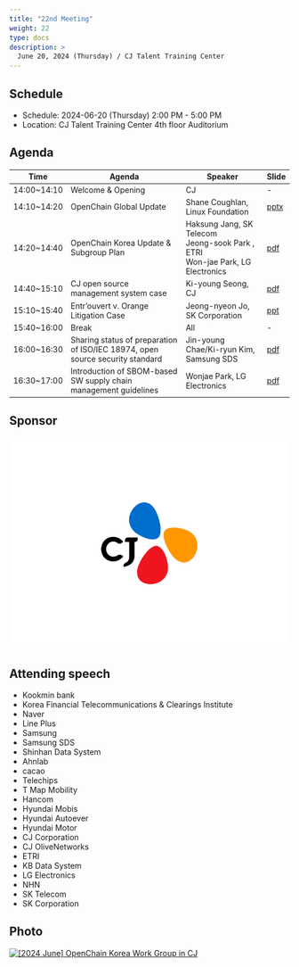 ```yaml
---
title: "22nd Meeting"
weight: 22
type: docs
description: >
  June 20, 2024 (Thursday) / CJ Talent Training Center
---
```


## Schedule

* Schedule: 2024-06-20 (Thursday) 2:00 PM - 5:00 PM
* Location: CJ Talent Training Center 4th floor Auditorium

## Agenda

| Time | Agenda | Speaker | Slide |
|-------|-----------------|------|------|
| 14:00~14:10 | Welcome & Opening | CJ | - |
| 14:10~14:20 | OpenChain Global Update | Shane Coughlan, Linux Foundation | [pptx](./KoreaWorkGroupMeeting22_2024-06-20.pptx) |
| 14:20~14:40 | OpenChain Korea Update & Subgroup Plan | Haksung Jang, SK Telecom<br>Jeong-sook Park , ETRI<br>Won-jae Park, LG Electronics | [pdf](./Subgroup_-20240620-R1.pdf) |
| 14:40~15:10 | CJ open source management system  case | Ki-young Seong, CJ | [pdf](./CJ_오픈소스관리시스템구축사례.pdf) |
| 15:10~15:40 | Entr’ouvert v. Orange Litigation Case | Jeong-nyeon Jo, SK Corporation | [ppt](./EntrOuvert_vs_ORANGE_20240620_v3.pptx) |
| 15:40~16:00 | Break | All | - |
| 16:00~16:30 | Sharing status of preparation of ISO/IEC 18974, open source security standard | Jin-young Chae/Ki-ryun Kim, Samsung SDS | [pdf](./OpenChainKWG_SamsungSDS_ISOIEC18974_240620.pdf) |
| 16:30~17:00 | Introduction of SBOM-based SW supply chain management guidelines | Wonjae Park, LG Electronics |  [pdf](./240620_OpenChainKWG_SW공급망보안.pdf)  |


## Sponsor

![](CI_logo_press_20220328_CJ_W.jpg)

## Attending speech
- Kookmin bank
- Korea Financial Telecommunications & Clearings Institute
- Naver
- Line Plus
- Samsung
- Samsung SDS
- Shinhan Data System
- Ahnlab
- cacao
- Telechips
- T Map Mobility
- Hancom
- Hyundai Mobis
- Hyundai Autoever
- Hyundai Motor
- CJ Corporation
- CJ OliveNetworks
- ETRI
- KB Data System
- LG Electronics
- NHN
- SK Telecom
- SK Corporation


## Photo

<a data-flickr-embed="true" href="https://www.flickr.com/photos/198570149@N05/albums/72177720318232128" title="[2024 June] OpenChain Korea Work Group in CJ"><img src="https://live.staticflickr.com/65535/53815041656_c76c2ea04f_c.jpg" width="800" height="600" alt="[2024 June] OpenChain Korea Work Group in CJ"/></a><script async src="//embedr.flickr.com/assets/client-code.js" charset="utf-8"></script>